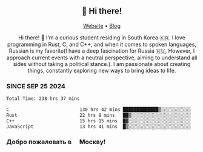 <h2 align="center">👋 Hi there!</h2>
<p align="center">
  <a href="https://urdekcah.ru">Website</a> •
  <a href="https://urdekcah.blog">Blog</a>
</p>

<p align="center">
  Hi there! 👋 I'm a curious student residing in South Korea 🇰🇷. I love programming in Rust, C, and C++, and when it comes to spoken languages, Russian is my favorite(I have a deep fascination for Russia 🇷🇺, However, I approach current events with a neutral perspective, aiming to understand all sides without taking a political stance.). I am passionate about creating things, constantly exploring new ways to bring ideas to life.
</p>

### SINCE SEP 25 2024
<!--START_SECTION:waka-->

```txt
Total Time: 238 hrs 37 mins

C                          130 hrs 42 mins █████████████▒░░░░░░░░░░░   53.28 %
Rust                       22 hrs 8 mins   ██▒░░░░░░░░░░░░░░░░░░░░░░   09.03 %
C++                        15 hrs 15 mins  █▓░░░░░░░░░░░░░░░░░░░░░░░   06.22 %
JavaScript                 13 hrs 41 mins  █▒░░░░░░░░░░░░░░░░░░░░░░░   05.58 %
```

<!--END_SECTION:waka-->

<h3>Добро пожаловать в <img src="https://cdn-icons-png.flaticon.com/512/197/197408.png" width="13"/> Москву!</h3>

<!--START_SECTION:weather:moscow-->
<!--END_SECTION:weather-->

